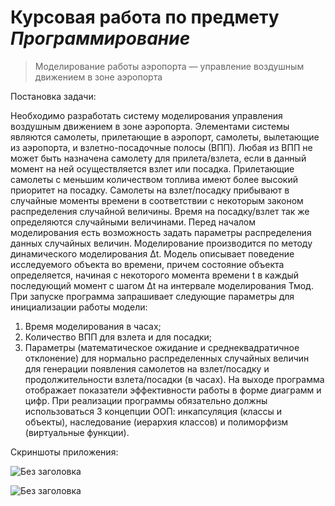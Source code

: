 # Курсовая работа по предмету _Программирование_

>Моделирование работы аэропорта — управление воздушным движением в зоне аэропорта

Постановка задачи:

Необходимо разработать систему моделирования управления воздушным движением в зоне аэропорта. Элементами системы являются самолеты, прилетающие в аэропорт, самолеты, вылетающие из аэропорта, и взлетно-посадочные полосы (ВПП). Любая из ВПП не может быть назначена самолету для прилета/взлета, если в данный момент на ней осуществляется взлет или посадка. Прилетающие самолеты с меньшим количеством топлива имеют более высокий приоритет на посадку.
Самолеты на взлет/посадку прибывают в случайные моменты времени в соответствии с некоторым законом распределения случайной величины. Время на посадку/взлет так же определяются случайными величинами. Перед началом моделирования есть возможность задать параметры распределения данных случайных величин.
Моделирование производится по методу динамического моделирования Δt. Модель описывает поведение исследуемого объекта во времени, причем состояние объекта определяется, начиная с некоторого момента времени t в каждый последующий момент с шагом Δt на интервале моделирования Тмод.
При запуске программа запрашивает следующие параметры для инициализации работы модели:
1.	Время моделирования в часах;
2.	Количество ВПП для взлета и для посадки;
3.	Параметры (математическое ожидание и среднеквадратичное отклонение) для нормально распределенных случайных величин для генерации появления самолетов на взлет/посадку и продолжительности взлета/посадки (в часах).
На выходе программа отображает показатели эффективности работы в форме диаграмм и цифр.
При реализации программы обязательно должны использоваться 3 концепции ООП: инкапсуляция (классы и объекты), наследование (иерархия классов) и полиморфизм (виртуальные функции).

Скриншоты приложения:

![Без заголовка](https://github.com/maximkhafaev/Course-work-Programming/assets/133359009/2880138c-f260-4c5b-b856-a5be8506f87c)

![Без заголовка](https://github.com/maximkhafaev/Course-work-Programming/assets/133359009/c3e721aa-e1d0-41dd-bca4-14ee7b9d2f52)

